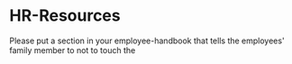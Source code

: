 # HR-Resources

Please put a section in your employee-handbook that tells the employees' family member to not to touch the 
